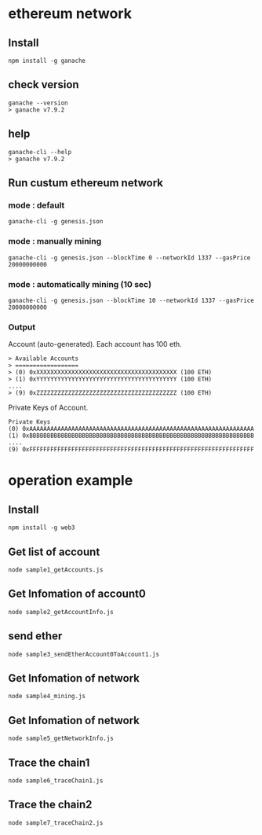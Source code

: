 # ethereum network
## Install
```
npm install -g ganache
```

## check version
```
ganache --version
> ganache v7.9.2
```

## help
```
ganache-cli --help
> ganache v7.9.2
```

## Run custum ethereum network
### mode : default
```
ganache-cli -g genesis.json
```

### mode : manually mining
```
ganache-cli -g genesis.json --blockTime 0 --networkId 1337 --gasPrice 20000000000
```

### mode : automatically mining (10 sec)
```
ganache-cli -g genesis.json --blockTime 10 --networkId 1337 --gasPrice 20000000000
```

### Output
Account (auto-generated). Each account has 100 eth.
```
> Available Accounts
> ==================
> (0) 0xXXXXXXXXXXXXXXXXXXXXXXXXXXXXXXXXXXXXXXXX (100 ETH)
> (1) 0xYYYYYYYYYYYYYYYYYYYYYYYYYYYYYYYYYYYYYYYY (100 ETH)
....
> (9) 0xZZZZZZZZZZZZZZZZZZZZZZZZZZZZZZZZZZZZZZZZ (100 ETH)
```

Private Keys of Account.
```
Private Keys
(0) 0xAAAAAAAAAAAAAAAAAAAAAAAAAAAAAAAAAAAAAAAAAAAAAAAAAAAAAAAAAAAAAAAA
(1) 0xBBBBBBBBBBBBBBBBBBBBBBBBBBBBBBBBBBBBBBBBBBBBBBBBBBBBBBBBBBBBBBBB
....
(9) 0xFFFFFFFFFFFFFFFFFFFFFFFFFFFFFFFFFFFFFFFFFFFFFFFFFFFFFFFFFFFFFFFF
```

# operation example
## Install
```
npm install -g web3
```

## Get list of account
```
node sample1_getAccounts.js
```

## Get Infomation of account0
```
node sample2_getAccountInfo.js
```

## send ether
```
node sample3_sendEtherAccount0ToAccount1.js
```

## Get Infomation of network
```
node sample4_mining.js
```

## Get Infomation of network
```
node sample5_getNetworkInfo.js
```

## Trace the chain1
```
node sample6_traceChain1.js
```

## Trace the chain2
```
node sample7_traceChain2.js
```